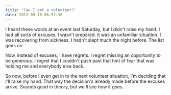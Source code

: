 ```yaml
---
title: 'Can I get a volunteer?'
date: 2013-09-18 06:57:36
---
```


I heard these words at an event last Saturday, but I didn't raise my hand. I had all sorts of excuses. I wasn't prepared. It was an unfamiliar situation. I was recovering from sickness. I hadn't slept much the night before. The list goes on.

Now, instead of excuses, I have regrets. I regret missing an opportunity to be generous. I regret that I couldn't push past that hint of fear that was holding me and everybody else back.

So now, before I even get in to the next volunteer situation, I'm deciding that I'll raise my hand. That way the decision's already made before the excuses arrive. Sounds good in theory, but we'll see how it goes.
